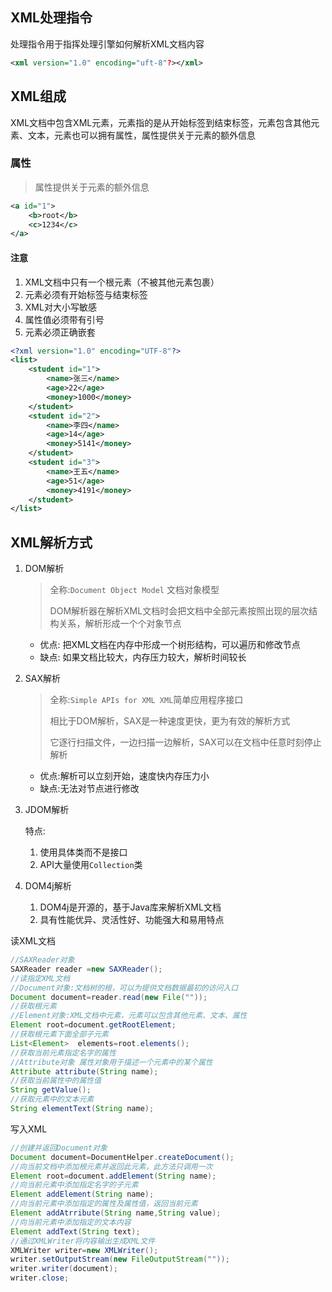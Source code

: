 ## XML处理指令

处理指令用于指挥处理引擎如何解析XML文档内容

```xml
<xml version="1.0" encoding="uft-8"?></xml>
```

## XML组成

XML文档中包含XML元素，元素指的是从开始标签到结束标签，元素包含其他元素、文本，元素也可以拥有属性，属性提供关于元素的额外信息

### 属性

> 属性提供关于元素的额外信息

```xml
<a id="1">
	<b>root</b>
    <c>1234</c>
</a>
```

#### 注意

1. XML文档中只有一个根元素（不被其他元素包裹）
2. 元素必须有开始标签与结束标签
3. XML对大小写敏感
4. 属性值必须带有引号
5. 元素必须正确嵌套

```xml
<?xml version="1.0" encoding="UTF-8"?>
<list>
	<student id="1">
		<name>张三</name>
		<age>22</age>
		<money>1000</money>
	</student>
	<student id="2">
		<name>李四</name>
		<age>14</age>
		<money>5141</money>
	</student>
	<student id="3">
		<name>王五</name>
		<age>51</age>
		<money>4191</money>
	</student>
</list>
```

## XML解析方式

1. DOM解析

   > 全称:`Document Object Model` 文档对象模型
   >
   > DOM解析器在解析XML文档时会把文档中全部元素按照出现的层次结构关系，解析形成一个个对象节点

   - 优点: 把XML文档在内存中形成一个树形结构，可以遍历和修改节点
   - 缺点: 如果文档比较大，内存压力较大，解析时间较长

2. SAX解析

   >  全称:`Simple APIs for XML XML`简单应用程序接口
   >
   > 相比于DOM解析，SAX是一种速度更快，更为有效的解析方式
   >
   > 它逐行扫描文件，一边扫描一边解析，SAX可以在文档中任意时刻停止解析

   - 优点:解析可以立刻开始，速度快内存压力小
   - 缺点:无法对节点进行修改

3. JDOM解析

   特点:

   1. 使用具体类而不是接口
   2. API大量使用`Collection`类

4. DOM4j解析

   1. DOM4j是开源的，基于Java库来解析XML文档
   2. 具有性能优异、灵活性好、功能强大和易用特点

读XML文档

```java
//SAXReader对象
SAXReader reader =new SAXReader();
//读指定XML文档
//Document对象:文档树的根，可以为提供文档数据最初的访问入口
Document document=reader.read(new File(""));
//获取根元素
//Element对象:XML文档中元素，元素可以包含其他元素、文本、属性
Element root=document.getRootElement;
//获取根元素下面全部子元素
List<Element>  elements=root.elements();
//获取当前元素指定名字的属性
//Attribute对象 属性对象用于描述一个元素中的某个属性
Attribute attribute(String name);
//获取当前属性中的属性值
String getValue();
//获取元素中的文本元素
String elementText(String name);
```

写入XML

```java
//创建并返回Document对象
Document document=DocumentHelper.createDocument();
//向当前文档中添加根元素并返回此元素，此方法只调用一次
Element root=document.addElement(String name);
//向当前元素中添加指定名字的子元素
Element addElement(String name);
//向当前元素中添加指定的属性及属性值，返回当前元素
Element addAtrribute(String name,String value);
//向当前元素中添加指定的文本内容
Element addText(String text);
//通过XMLWriter将内容输出生成XML文件
XMLWriter writer=new XMLWriter();
writer.setOutputStream(new FileOutputStream(""));
writer.writer(document);
writer.close;
```

